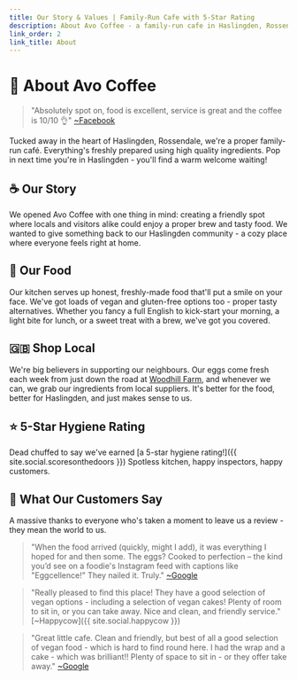 ```yaml
---
title: Our Story & Values | Family-Run Cafe with 5-Star Rating
description: About Avo Coffee - a family-run cafe in Haslingden, Rossendale, offering freshly prepared food and great coffee
link_order: 2
link_title: About
---
```


# 🥑 About Avo Coffee

> "Absolutely spot on, food is excellent, service is great and the coffee is 10/10 👌" [~Facebook](https://www.facebook.com/Lunatixdub/posts/10162619753440350)

Tucked away in the heart of Haslingden, Rossendale, we're a proper family-run café. Everything's freshly prepared using high quality ingredients. Pop in next time you're in Haslingden - you'll find a warm welcome waiting!

## ☕ Our Story

We opened Avo Coffee with one thing in mind: creating a friendly spot where locals and visitors alike could enjoy a proper brew and tasty food. We wanted to give something back to our Haslingden community - a cozy place where everyone feels right at home.

## 🥞 Our Food

Our kitchen serves up honest, freshly-made food that'll put a smile on your face. We've got loads of vegan and gluten-free options too - proper tasty alternatives. Whether you fancy a full English to kick-start your morning, a light bite for lunch, or a sweet treat with a brew, we've got you covered.

## 🇬🇧 Shop Local

We're big believers in supporting our neighbours. Our eggs come fresh each week from just down the road at [Woodhill Farm](https://www.woodhill-farm.co.uk), and whenever we can, we grab our ingredients from local suppliers. It's better for the food, better for Haslingden, and just makes sense to us.

## ⭐ 5-Star Hygiene Rating

Dead chuffed to say we've earned [a 5-star hygiene rating!]({{ site.social.scoresonthedoors }}) Spotless kitchen, happy inspectors, happy customers.

## 💚 What Our Customers Say

A massive thanks to everyone who's taken a moment to leave us a review - they mean the world to us.

> "When the food arrived (quickly, might I add), it was everything I hoped for and then some. The eggs? Cooked to perfection – the kind you’d see on a foodie's Instagram feed with captions like "Eggcellence!" They nailed it. Truly." [~Google](https://maps.app.goo.gl/i8MW9owNSyck8JqA6)

> "Really pleased to find this place! They have a good selection of vegan options - including a selection of vegan cakes! Plenty of room to sit in, or you can take away. Nice and clean, and friendly service." [~Happycow]({{ site.social.happycow }})

> "Great little cafe. Clean and friendly, but best of all a good selection of vegan food - which is hard to find round here. I had the wrap and a cake - which was brilliant!! Plenty of space to sit in - or they offer take away." [~Google](https://maps.app.goo.gl/orewasSPwtGJmsGj6)
